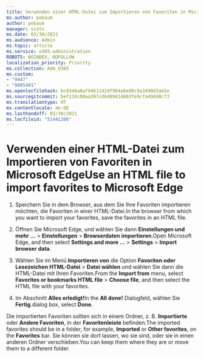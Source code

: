 ```yaml
---
title: Verwenden einer HTML-Datei zum Importieren von Favoriten in Microsoft Edge
ms.author: pebaum
author: pebaum
manager: scotv
ms.date: 03/30/2021
ms.audience: Admin
ms.topic: article
ms.service: o365-administration
ROBOTS: NOINDEX, NOFOLLOW
localization_priority: Priority
ms.collection: Adm_O365
ms.custom:
- "9447"
- "9005491"
ms.openlocfilehash: bc0346a8af9461142df984e6e80c9a3490d3ab5e
ms.sourcegitcommit: bef118c00aa397cd6d8941d403fe9cfa49dd8c73
ms.translationtype: HT
ms.contentlocale: de-DE
ms.lasthandoff: 03/30/2021
ms.locfileid: "51441206"
---
```

# <a name="use-an-html-file-to-import-favorites-to-microsoft-edge"></a><span data-ttu-id="3b537-102">Verwenden einer HTML-Datei zum Importieren von Favoriten in Microsoft Edge</span><span class="sxs-lookup"><span data-stu-id="3b537-102">Use an HTML file to import favorites to Microsoft Edge</span></span>

1. <span data-ttu-id="3b537-103">Speichern Sie in dem Browser, aus dem Sie Ihre Favoriten importieren möchten, die Favoriten in einer HTML-Datei.</span><span class="sxs-lookup"><span data-stu-id="3b537-103">In the browser from which you want to import your favorites, save the favorites in an HTML file.</span></span>

1. <span data-ttu-id="3b537-104">Öffnen Sie Microsoft Edge, und wählen Sie dann **Einstellungen und mehr ...** > **Einstellungen** > **Browserdaten importieren**.</span><span class="sxs-lookup"><span data-stu-id="3b537-104">Open Microsoft Edge, and then select **Settings and more ...** > **Settings** > **Import browser data**.</span></span>

1. <span data-ttu-id="3b537-105">Wählen Sie im Menü **Importieren von** die Option **Favoriten oder Lesezeichen HTML-Datei** > **Datei wählen** und wählen Sie dann die HTML-Datei mit Ihren Favoriten.</span><span class="sxs-lookup"><span data-stu-id="3b537-105">From the **Import from** menu, select **Favorites or bookmarks HTML file** > **Choose file**, and then select the HTML file with your favorites.</span></span>

1. <span data-ttu-id="3b537-106">Im Abschnitt **Alles erledigt!**</span><span class="sxs-lookup"><span data-stu-id="3b537-106">In the **All done!**</span></span> <span data-ttu-id="3b537-107">Dialogfeld, wählen Sie **Fertig**.</span><span class="sxs-lookup"><span data-stu-id="3b537-107">dialog box, select **Done**.</span></span>

<span data-ttu-id="3b537-108">Die importierten Favoriten sollten sich in einem Ordner, z. B. **Importierte** oder **Andere Favoriten**, in der **Favoritenleiste** befinden.</span><span class="sxs-lookup"><span data-stu-id="3b537-108">The imported favorites should be in a folder, for example, **Imported** or **Other favorites**, on the **Favorites** bar.</span></span> <span data-ttu-id="3b537-109">Sie können sie dort lassen, wo sie sind, oder sie in einen anderen Ordner verschieben.</span><span class="sxs-lookup"><span data-stu-id="3b537-109">You can keep them where they are or move them to a different folder.</span></span>